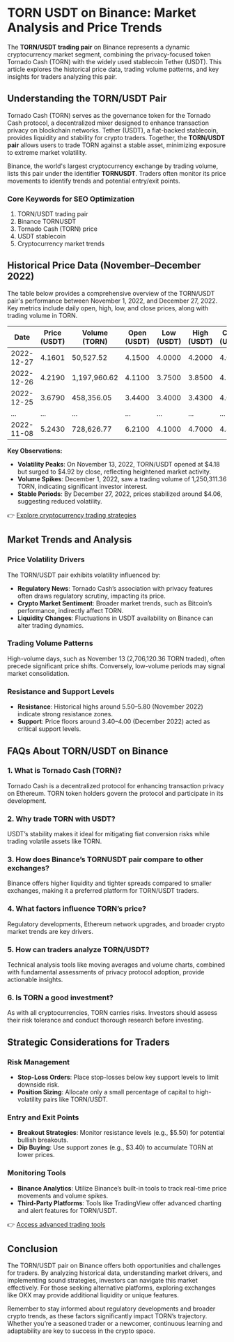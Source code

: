 # TORN USDT on Binance: Market Analysis and Price Trends

The **TORN/USDT trading pair** on Binance represents a dynamic cryptocurrency market segment, combining the privacy-focused token Tornado Cash (TORN) with the widely used stablecoin Tether (USDT). This article explores the historical price data, trading volume patterns, and key insights for traders analyzing this pair.

## Understanding the TORN/USDT Pair

Tornado Cash (TORN) serves as the governance token for the Tornado Cash protocol, a decentralized mixer designed to enhance transaction privacy on blockchain networks. Tether (USDT), a fiat-backed stablecoin, provides liquidity and stability for crypto traders. Together, the **TORN/USDT pair** allows users to trade TORN against a stable asset, minimizing exposure to extreme market volatility.

Binance, the world's largest cryptocurrency exchange by trading volume, lists this pair under the identifier **TORNUSDT**. Traders often monitor its price movements to identify trends and potential entry/exit points.

### Core Keywords for SEO Optimization
1. TORN/USDT trading pair  
2. Binance TORNUSDT  
3. Tornado Cash (TORN) price  
4. USDT stablecoin  
5. Cryptocurrency market trends  

## Historical Price Data (November–December 2022)

The table below provides a comprehensive overview of the TORN/USDT pair's performance between November 1, 2022, and December 27, 2022. Key metrics include daily open, high, low, and close prices, along with trading volume in TORN.

| Date       | Price (USDT) | Volume (TORN) | Open (USDT) | Low (USDT) | High (USDT) | Close (USDT) |
|------------|--------------|---------------|-------------|------------|-------------|--------------|
| 2022-12-27 | 4.1601       | 50,527.52     | 4.1500      | 4.0000     | 4.2000      | 4.0600       |
| 2022-12-26 | 4.2190       | 1,197,960.62  | 4.1100      | 3.7500     | 3.8500      | 4.1400       |
| 2022-12-25 | 3.6790       | 458,356.05    | 3.4400      | 3.4000     | 3.4300      | 4.0900       |
| ...        | ...          | ...           | ...         | ...        | ...         | ...          |
| 2022-11-08 | 5.2430       | 728,626.77    | 6.2100      | 4.1000     | 4.7000      | 4.8400       |

**Key Observations:**
- **Volatility Peaks**: On November 13, 2022, TORN/USDT opened at $4.18 but surged to $4.92 by close, reflecting heightened market activity.
- **Volume Spikes**: December 1, 2022, saw a trading volume of 1,250,311.36 TORN, indicating significant investor interest.
- **Stable Periods**: By December 27, 2022, prices stabilized around $4.06, suggesting reduced volatility.

👉 [Explore cryptocurrency trading strategies](https://bit.ly/okx-bonus)

## Market Trends and Analysis

### Price Volatility Drivers
The TORN/USDT pair exhibits volatility influenced by:
- **Regulatory News**: Tornado Cash’s association with privacy features often draws regulatory scrutiny, impacting its price.
- **Crypto Market Sentiment**: Broader market trends, such as Bitcoin’s performance, indirectly affect TORN.
- **Liquidity Changes**: Fluctuations in USDT availability on Binance can alter trading dynamics.

### Trading Volume Patterns
High-volume days, such as November 13 (2,706,120.36 TORN traded), often precede significant price shifts. Conversely, low-volume periods may signal market consolidation.

### Resistance and Support Levels
- **Resistance**: Historical highs around $5.50–$5.80 (November 2022) indicate strong resistance zones.
- **Support**: Price floors around $3.40–$4.00 (December 2022) acted as critical support levels.

## FAQs About TORN/USDT on Binance

### 1. What is Tornado Cash (TORN)?
Tornado Cash is a decentralized protocol for enhancing transaction privacy on Ethereum. TORN token holders govern the protocol and participate in its development.

### 2. Why trade TORN with USDT?
USDT’s stability makes it ideal for mitigating fiat conversion risks while trading volatile assets like TORN.

### 3. How does Binance’s TORNUSDT pair compare to other exchanges?
Binance offers higher liquidity and tighter spreads compared to smaller exchanges, making it a preferred platform for TORN/USDT traders.

### 4. What factors influence TORN’s price?
Regulatory developments, Ethereum network upgrades, and broader crypto market trends are key drivers.

### 5. How can traders analyze TORN/USDT?
Technical analysis tools like moving averages and volume charts, combined with fundamental assessments of privacy protocol adoption, provide actionable insights.

### 6. Is TORN a good investment?
As with all cryptocurrencies, TORN carries risks. Investors should assess their risk tolerance and conduct thorough research before investing.

## Strategic Considerations for Traders

### Risk Management
- **Stop-Loss Orders**: Place stop-losses below key support levels to limit downside risk.
- **Position Sizing**: Allocate only a small percentage of capital to high-volatility pairs like TORN/USDT.

### Entry and Exit Points
- **Breakout Strategies**: Monitor resistance levels (e.g., $5.50) for potential bullish breakouts.
- **Dip Buying**: Use support zones (e.g., $3.40) to accumulate TORN at lower prices.

### Monitoring Tools
- **Binance Analytics**: Utilize Binance’s built-in tools to track real-time price movements and volume spikes.
- **Third-Party Platforms**: Tools like TradingView offer advanced charting and alert features for TORN/USDT.

👉 [Access advanced trading tools](https://bit.ly/okx-bonus)

## Conclusion

The TORN/USDT pair on Binance offers both opportunities and challenges for traders. By analyzing historical data, understanding market drivers, and implementing sound strategies, investors can navigate this market effectively. For those seeking alternative platforms, exploring exchanges like OKX may provide additional liquidity or unique features.

Remember to stay informed about regulatory developments and broader crypto trends, as these factors significantly impact TORN’s trajectory. Whether you’re a seasoned trader or a newcomer, continuous learning and adaptability are key to success in the crypto space.